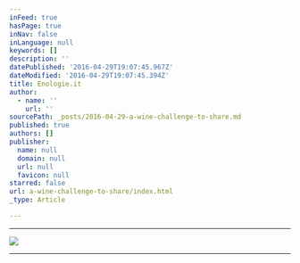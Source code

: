 ```yaml
---
inFeed: true
hasPage: true
inNav: false
inLanguage: null
keywords: []
description: ''
datePublished: '2016-04-29T19:07:45.967Z'
dateModified: '2016-04-29T19:07:45.394Z'
title: Enologie.it
author:
  - name: ''
    url: ''
sourcePath: _posts/2016-04-29-a-wine-challenge-to-share.md
published: true
authors: []
publisher:
  name: null
  domain: null
  url: null
  favicon: null
starred: false
url: a-wine-challenge-to-share/index.html
_type: Article

---
```

****
![](https://the-grid-user-content.s3-us-west-2.amazonaws.com/42af026c-d821-4a68-9469-d7f3699b40db.png)

****